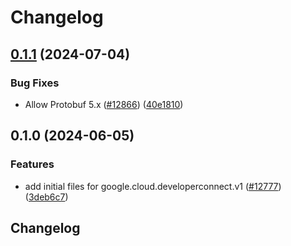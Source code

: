 # Changelog

## [0.1.1](https://github.com/googleapis/google-cloud-python/compare/google-cloud-developerconnect-v0.1.0...google-cloud-developerconnect-v0.1.1) (2024-07-04)


### Bug Fixes

* Allow Protobuf 5.x ([#12866](https://github.com/googleapis/google-cloud-python/issues/12866)) ([40e1810](https://github.com/googleapis/google-cloud-python/commit/40e18101eaaeefe4baa090c3b4f7a96209ea5735))

## 0.1.0 (2024-06-05)


### Features

* add initial files for google.cloud.developerconnect.v1 ([#12777](https://github.com/googleapis/google-cloud-python/issues/12777)) ([3deb6c7](https://github.com/googleapis/google-cloud-python/commit/3deb6c728455ca41180527b268d2f18445136520))

## Changelog

